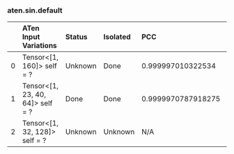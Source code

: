 ### aten.sin.default
|    | ATen Input Variations            | Status   | Isolated   | PCC                | Host   |
|---:|:---------------------------------|:---------|:-----------|:-------------------|:-------|
|  0 | Tensor<[1, 160]> self = ?        | Unknown  | Done       | 0.999997010322534  | 0      |
|  1 | Tensor<[1, 23, 40, 64]> self = ? | Done     | Done       | 0.9999970787918275 | 0      |
|  2 | Tensor<[1, 32, 128]> self = ?    | Unknown  | Unknown    | N/A                | N/A    |

